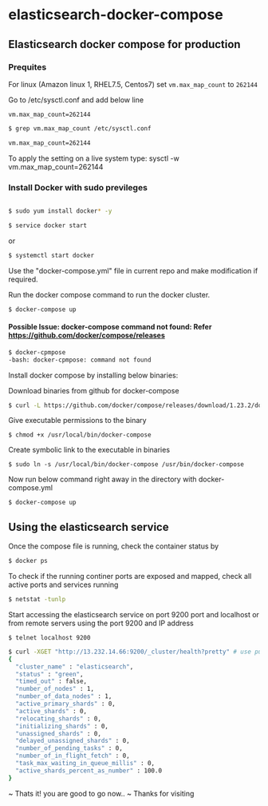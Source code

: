 # elasticsearch-docker-compose

## Elasticsearch docker compose for production 

### Prequites
For linux (Amazon linux 1, RHEL7.5, Centos7) set `vm.max_map_count` to `262144`

Go to /etc/sysctl.conf and add below line

`vm.max_map_count=262144`

``` bash
$ grep vm.max_map_count /etc/sysctl.conf

vm.max_map_count=262144
```

To apply the setting on a live system type: sysctl -w vm.max_map_count=262144


### Install Docker with sudo previleges

``` bash

$ sudo yum install docker* -y

$ service docker start
```
or 

```bash 
$ systemctl start docker
```

Use the  "docker-compose.yml" file in current repo and make modification if required.

Run the docker compose command to run the docker cluster.
```
$ docker-compose up 
```

#### Possible Issue: docker-compose command not found: Refer https://github.com/docker/compose/releases
``` bash
$ docker-cpmpose
-bash: docker-cpmpose: command not found
```
Install docker compose by installing below binaries:

Download binaries from github for docker-compose
``` bash 
$ curl -L https://github.com/docker/compose/releases/download/1.23.2/docker-compose-`uname -s`-`uname -m` -o /usr/local/bin/docker-compose
```
Give executable permissions to the binary
```
$ chmod +x /usr/local/bin/docker-compose
```
Create symbolic link to the executable in binaries
```
$ sudo ln -s /usr/local/bin/docker-compose /usr/bin/docker-compose
```
Now run below command right away in the directory with docker-compose.yml

` $ docker-compose up `


## Using the elasticsearch service

Once the compose file is running, check the container status by 
``` bash
$ docker ps 
```
To check if the running continer ports are exposed and mapped, check all active ports and services running 
``` bash
$ netstat -tunlp
```
Start accessing the elasticsearch service on port 9200 port and localhost or from remote servers using the port 9200 and IP address

```
$ telnet localhost 9200
```

``` bash 
$ curl -XGET "http://13.232.14.66:9200/_cluster/health?pretty" # use pubic or private IP of your server for accessing
{
  "cluster_name" : "elasticsearch",
  "status" : "green",
  "timed_out" : false,
  "number_of_nodes" : 1,
  "number_of_data_nodes" : 1,
  "active_primary_shards" : 0,
  "active_shards" : 0,
  "relocating_shards" : 0,
  "initializing_shards" : 0,
  "unassigned_shards" : 0,
  "delayed_unassigned_shards" : 0,
  "number_of_pending_tasks" : 0,
  "number_of_in_flight_fetch" : 0,
  "task_max_waiting_in_queue_millis" : 0,
  "active_shards_percent_as_number" : 100.0
}
```


~ Thats it! you are good to go now.. ~
Thanks for visiting





